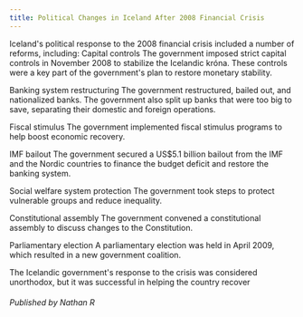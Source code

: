 ```yaml
---
title: Political Changes in Iceland After 2008 Financial Crisis
---
```

Iceland's political response to the 2008 financial crisis included a number of reforms, including:
Capital controls
The government imposed strict capital controls in November 2008 to stabilize the Icelandic króna. These controls were a key part of the government's plan to restore monetary stability. 
 
Banking system restructuring
The government restructured, bailed out, and nationalized banks. The government also split up banks that were too big to save, separating their domestic and foreign operations. 
 
Fiscal stimulus
The government implemented fiscal stimulus programs to help boost economic recovery. 
 
IMF bailout
The government secured a US$5.1 billion bailout from the IMF and the Nordic countries to finance the budget deficit and restore the banking system. 
 
Social welfare system protection
The government took steps to protect vulnerable groups and reduce inequality. 
 
Constitutional assembly
The government convened a constitutional assembly to discuss changes to the Constitution. 
 
Parliamentary election
A parliamentary election was held in April 2009, which resulted in a new government coalition. 
 
The Icelandic government's response to the crisis was considered unorthodox, but it was successful in helping the country recover




###### Published by Nathan R